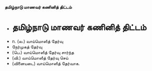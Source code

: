 **தமிழ்நாடு மாணவர் கணினித் திட்டம்**
- # தமிழ்நாடு மாணவர் கணினித் திட்டம்
- n. (ல.) வாய்மொஸீத் தேர்வு
- நேர்முகத் தேர்வு
- (பெ.) வாய்மொஸீத் தேர்வு சார்ந்த
- (வி.) வாய்மொஸீத் தேர்வு செய்
- (வினையடை) வாய்மொஸீத் தேர்வாக.

